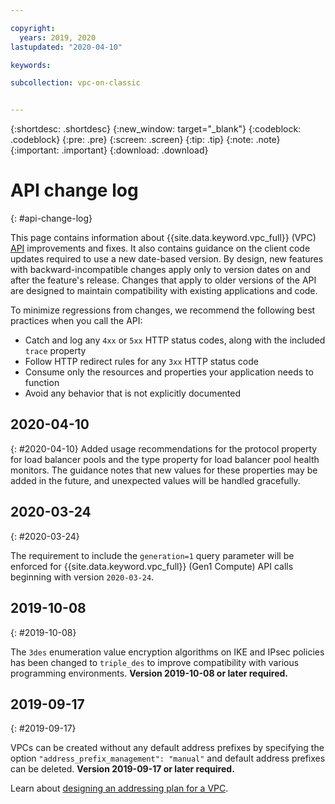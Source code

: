 ```yaml
---

copyright:
  years: 2019, 2020
lastupdated: "2020-04-10"

keywords: 

subcollection: vpc-on-classic


---
```


{:shortdesc: .shortdesc}
{:new_window: target="_blank"}
{:codeblock: .codeblock}
{:pre: .pre}
{:screen: .screen}
{:tip: .tip}
{:note: .note}
{:important: .important}
{:download: .download}


# API change log
{: #api-change-log}

This page contains information about {{site.data.keyword.vpc_full}} (VPC) [API](https://{DomainName}/apidocs/vpc-on-classic) improvements and fixes. It also contains guidance on the client code updates required to use a new date-based version. By design, new features with backward-incompatible changes apply only to version dates on and after the feature's release. Changes that apply to older versions of the API are designed to maintain compatibility with existing applications and code.

To minimize regressions from changes, we recommend the following best practices when you call the API:

* Catch and log any `4xx` or `5xx` HTTP status codes, along with the included `trace` property
* Follow HTTP redirect rules for any `3xx` HTTP status code
* Consume only the resources and properties your application needs to function
* Avoid any behavior that is not explicitly documented

## 2020-04-10
{: #2020-04-10}
Added usage recommendations for the protocol property for load balancer pools and the type property for load balancer pool health monitors. The guidance notes that new values for these properties may be added in the future, and unexpected values will be handled gracefully.

## 2020-03-24
{: #2020-03-24}

The requirement to include the `generation=1` query parameter will be enforced for {{site.data.keyword.vpc_full}} (Gen1 Compute) API calls beginning with version `2020-03-24`.

## 2019-10-08
{: #2019-10-08}

The `3des` enumeration value encryption algorithms on IKE and IPsec policies has been changed to `triple_des` to improve compatibility with various programming environments. **Version 2019-10-08 or later required.**

## 2019-09-17
{: #2019-09-17}

VPCs can be created without any default address prefixes by specifying the option `"address_prefix_management": "manual"` and default address prefixes can be deleted. **Version 2019-09-17 or later required.**

Learn about [designing an addressing plan for a VPC](/docs/vpc-on-classic-network?topic=vpc-on-classic-network-vpc-addressing-plan-design).
